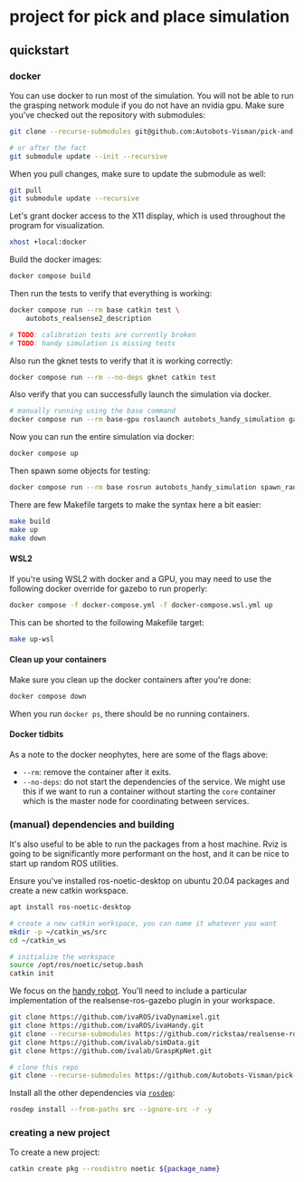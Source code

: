 # project for pick and place simulation

## quickstart

### docker

You can use docker to run most of the simulation.
You will not be able to run the grasping network module if you do not have an nvidia gpu.
Make sure you've checked out the repository with submodules:

```bash
git clone --recurse-submodules git@github.com:Autobots-Visman/pick-and-place.git

# or after the fact
git submodule update --init --recursive
```

When you pull changes, make sure to update the submodule as well:

```bash
git pull
git submodule update --recursive
```

Let's grant docker access to the X11 display, which is used throughout the program for visualization.

```bash
xhost +local:docker
```

Build the docker images:

```bash
docker compose build
```

Then run the tests to verify that everything is working:

```bash
docker compose run --rm base catkin test \
    autobots_realsense2_description

# TODO: calibration tests are currently broken
# TODO: handy simulation is missing tests
```

Also run the gknet tests to verify that it is working correctly:

```bash
docker compose run --rm --no-deps gknet catkin test
```

Also verify that you can successfully launch the simulation via docker.

```bash
# manually running using the base command
docker compose run --rm base-gpu roslaunch autobots_handy_simulation gazebo.launch
```

Now you can run the entire simulation via docker:

```bash
docker compose up
```

Then spawn some objects for testing:

```bash
docker compose run --rm base rosrun autobots_handy_simulation spawn_random_objects.py
```

There are few Makefile targets to make the syntax here a bit easier:

```bash
make build
make up
make down
```

#### WSL2

If you're using WSL2 with docker and a GPU, you may need to use the following docker override for gazebo to run properly:

```bash
docker compose -f docker-compose.yml -f docker-compose.wsl.yml up
```

This can be shorted to the following Makefile target:

```bash
make up-wsl
```

#### Clean up your containers

Make sure you clean up the docker containers after you're done:

```bash
docker compose down
```

When you run `docker ps`, there should be no running containers.

#### Docker tidbits

As a note to the docker neophytes, here are some of the flags above:

- `--rm`: remove the container after it exits.
- `--no-deps`: do not start the dependencies of the service. We might use this if we want to run a container without starting the `core` container which is the master node for coordinating between services.

### (manual) dependencies and building

It's also useful to be able to run the packages from a host machine.
Rviz is going to be significantly more performant on the host, and it can be nice to start up random ROS utilities.

Ensure you've installed ros-noetic-desktop on ubuntu 20.04 packages and create a new catkin workspace.

```bash
apt install ros-noetic-desktop

# create a new catkin workspace, you can name it whatever you want
mkdir -p ~/catkin_ws/src
cd ~/catkin_ws

# initialize the workspace
source /opt/ros/noetic/setup.bash
catkin init
```

We focus on the [handy robot](https://github.com/ivaROS/ivaHandy).
You'll need to include a particular implementation of the realsense-ros-gazebo plugin in your workspace.

```bash
git clone https://github.com/ivaROS/ivaDynamixel.git
git clone https://github.com/ivaROS/ivaHandy.git
git clone --recurse-submodules https://github.com/rickstaa/realsense-ros-gazebo.git
git clone https://github.com/ivalab/simData.git
git clone https://github.com/ivalab/GraspKpNet.git

# clone this repo
git clone --recurse-submodules https://github.com/Autobots-Visman/pick-and-place.git
```

Install all the other dependencies via [`rosdep`](http://wiki.ros.org/rosdep):

```bash
rosdep install --from-paths src --ignore-src -r -y
```

### creating a new project

To create a new project:

```bash
catkin create pkg --rosdistro noetic ${package_name}
```
